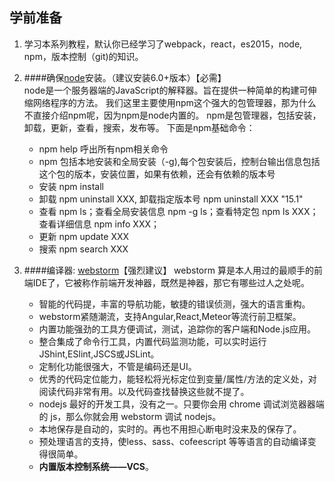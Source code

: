 ## 学前准备
1. 学习本系列教程，默认你已经学习了webpack，react，es2015，node, npm，版本控制（git)的知识。

1. ####确保[node](http://nodejs.cn/)安装。（建议安装6.0+版本）【必需】  
    node是一个服务器端的JavaScript的解释器。旨在提供一种简单的构建可伸缩网络程序的方法。
    我们这里主要使用npm这个强大的包管理器，那为什么不直接介绍npm呢，因为npm是node内置的。
    npm是包管理器，包括安装，卸载，更新，查看，搜索，发布等。
    下面是npm基础命令：
    - npm help 呼出所有npm相关命令
    - npm 包括本地安装和全局安装（-g),每个包安装后，控制台输出信息包括这个包的版本，安装位置，如果有依赖，还会有依赖的版本号
    - 安装 npm install
    - 卸载 npm uninstall XXX, 卸载指定版本号 npm uninstall XXX "15.1" 
    - 查看 npm ls；查看全局安装信息 npm -g ls；查看特定包 npm ls XXX；查看详细信息 npm info XXX；
    - 更新 npm update XXX
    - 搜索 npm search XXX

1. ####编译器: [webstorm](https://www.jetbrains.com/webstorm/)【强烈建议】
    webstorm 算是本人用过的最顺手的前端IDE了，它被称作前端开发神器，既然是神器，那它有哪些过人之处呢。
    - 智能的代码提，丰富的导航功能，敏捷的错误侦测，强大的语言重构。
    - webstorm紧随潮流，支持Angular,React,Meteor等流行前卫框架。
    - 内置功能强劲的工具方便调试，测试，追踪你的客户端和Node.js应用。
    - 整合集成了命令行工具，内置代码监测功能，可以实时运行 JShint,ESlint,JSCS或JSLint。
    - 定制化功能很强大，不管是编码还是UI。
    - 优秀的代码定位能力，能轻松将光标定位到变量/属性/方法的定义处，对阅读代码非常有用。以及代码查找替换这些就不提了。
    - nodejs 最好的开发工具，没有之一。只要你会用 chrome 调试浏览器器端的 js，那么你就会用 webstorm 调试 nodejs。
    - 本地保存是自动的，实时的。再也不用担心断电时没来及的保存了。
    - 预处理语言的支持，使less、sass、cofeescript 等等语言的自动编译变得很简单。
    - **内置版本控制系统——VCS**。

